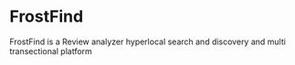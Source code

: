 # FrostFind
FrostFind is a Review analyzer hyperlocal search and discovery and multi transectional platform
